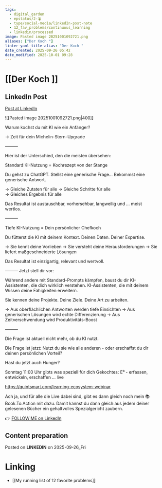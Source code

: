 ```yaml
---
tags:
  - digital_garden
  - epstatus/2-🪴
  - type/social-media/linkedIn-post-note
  - 12_fav_problems/continuous_learning
  - linkedin/processed
image: Pasted image 20251001092721.png
aliases: ["Der Koch "]
linter-yaml-title-alias: "Der Koch "
date_created: 2025-09-26 05:42
date_modified: 2025-10-01 09:28
---
```

# [[Der Koch ]]

## LinkedIn Post

[Post at LinkedIn](https://www.linkedin.com/posts/sebastiankamilli_warum-kochst-du-mit-ki-wie-ein-anf%C3%A4nger-activity-7377220425652674560-0RoU?utm_source=share&utm_medium=member_desktop&rcm=ACoAAA1M1pkBgWCYPhT45EpfLiHzViQqRWNCIv4)

![[Pasted image 20251001092721.png|400]]

Warum kochst du mit KI wie ein Anfänger?

→ Zeit für dein Michelin-Stern-Upgrade

———

Hier ist der Unterschied, den die meisten übersehen:

Standard KI-Nutzung = Kochrezept von der Stange

Du gehst zu ChatGPT. Stellst eine generische Frage... 
Bekommst eine generische Antwort.

→ Gleiche Zutaten für alle 
→ Gleiche Schritte für alle  
→ Gleiches Ergebnis für alle

Das Resultat ist austauschbar, vorhersehbar,  langweilig und ... meist wertlos.

———

Tiefe KI-Nutzung = Dein persönlicher Chefkoch

Du fütterst die KI mit deinem Kontext. Deinen Daten. Deiner Expertise.

→ Sie kennt deine Vorlieben 
→ Sie versteht deine Herausforderungen 
→ Sie liefert maßgeschneiderte Lösungen

Das Resultat ist einzigartig, relevant und wertvoll.

———
Jetzt stell dir vor:

Während andere mit Standard-Prompts kämpfen, baust du dir KI-Assistenten, die dich wirklich verstehen. KI-Assistenten, die mit deinem Wissen deine Fähigkeiten erweitern.

Sie kennen deine Projekte. Deine Ziele. Deine Art zu arbeiten.

→ Aus oberflächlichen Antworten werden tiefe Einsichten 
→ Aus generischen Lösungen wird echte Differenzierung 
→ Aus Zeitverschwendung wird Produktivitäts-Boost

———

Die Frage ist aktuell nicht mehr, ob du KI nutzt.

Die Frage ist jetzt: Nutzt du sie wie alle anderen - oder erschaffst du dir deinen persönlichen Vorteil?

Hast du jetzt auch Hunger?

Sonntag 11:00 Uhr gibts was speziell für dich Gekochtes:
E³ - erfassen, entwickeln, erschaffen ... live 

https://quintsmart.com/learning-ecosystem-webinar

Ach ja, und für alle die Live dabei sind, gibt es dann gleich noch mein 📚Book.To.Action mit dazu. Damit kannst du dann gleich aus jedem deiner gelesenen Bücher ein gehaltvolles Spezialgericht zaubern.

👉 [FOLLOW ME on LinkedIn](https://www.linkedin.com/comm/mynetwork/discovery-see-all?usecase=PEOPLE_FOLLOWS&followMember=sebastiankamilli)

## Content preparation

Posted on **LINKEDIN** on 2025-09-26_Fri

# Linking

+ [[My running list of 12 favorite problems]]